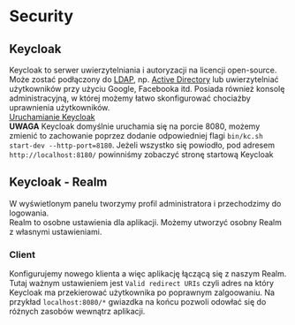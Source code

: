 # Security

## Keycloak

Keycloak to serwer uwierzytelniania i autoryzacji na licencji open-source. Może zostać podłączony
do [LDAP](https://sekurak.pl/podatnosc-ldap-injection-definicje-przyklady-ataku-metody-ochrony/),
np. [Active Directory](https://pasja-informatyki.pl/sieci-komputerowe/active-directory-wstep/) lub
uwierzytelniać użytkowników przy użyciu Google, Facebooka itd. Posiada również konsolę administracyjną, w której możemy
łatwo skonfigurować chociażby uprawnienia użytkowników.  
[Uruchamianie Keycloak](https://www.baeldung.com/spring-boot-keycloak)  
**UWAGA** Keycloak domyślnie uruchamia się na porcie 8080, możemy zmienić to zachowanie poprzez dodanie odpowiedniej flagi
``bin/kc.sh start-dev --http-port=8180``. Jeżeli wszystko się powiodło, pod adresem ``http://localhost:8180/`` powinniśmy 
zobaczyć stronę startową Keycloak  

## Keycloak - Realm

W wyświetlonym panelu tworzymy profil administratora i przechodzimy do logowania.  
Realm to osobne ustawienia dla aplikacji. Możemy utworzyć osobny Realm z własnymi ustawieniami. 

### Client

Konfigurujemy nowego klienta a więc aplikację łączącą się z naszym Realm. Tutaj ważnym ustawieniem jest
``Valid redirect URIs`` czyli adres na który Keycloak ma przekierować użytkownika po poprawnym zalgoowaniu. Na przykład 
``localhost:8080/*`` gwiazdka na końcu pozwoli odowłać się do różnych zasobów wewnątrz aplikacji. 